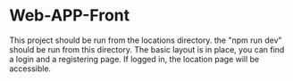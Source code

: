 # Web-APP-Front

This project should be run from the locations directory. the "npm run dev" should be 
run from this directory. The basic layout is in place, you can find a login and a registering page.
If logged in, the location page will be accessible. 


